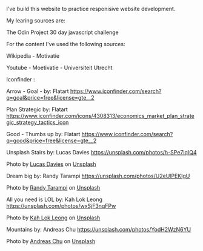 I've build this website to practice responisive website development.

My learing sources are:

The Odin Project
30 day javascript challenge

For the content I've used the following sources:

Wikipedia - Motivatie

Youtube - Moetivatie - Universiteit Utrecht

Iconfinder :

Arrow - Goal - by: Flatart
https://www.iconfinder.com/search?q=goal&price=free&license=gte__2

Plan Strategic
by: Flatart
https://www.iconfinder.com/icons/4308313/economics_market_plan_strategic_strategy_tactics_icon

Good - Thumbs up
by: Flatart
https://www.iconfinder.com/search?q=good&price=free&license=gte__2


Unsplash
Stairs
by: Lucas Davies
https://unsplash.com/photos/h-SPe7lqIQ4

Photo by <a href="https://unsplash.com/@lucas_davies?utm_source=unsplash&utm_medium=referral&utm_content=creditCopyText">Lucas Davies</a> on <a href="https://unsplash.com/s/photos/motivation?utm_source=unsplash&utm_medium=referral&utm_content=creditCopyText">Unsplash</a>
  
Dream big
by: Randy Tarampi
https://unsplash.com/photos/U2eUlPEKIgU

Photo by <a href="https://unsplash.com/@randytarampi?utm_source=unsplash&utm_medium=referral&utm_content=creditCopyText">Randy Tarampi</a> on <a href="https://unsplash.com/s/photos/motivation?utm_source=unsplash&utm_medium=referral&utm_content=creditCopyText">Unsplash</a>

All you need is LOL
by: Kah Lok Leong
https://unsplash.com/photos/wxSjF3nqFPw

Photo by <a href="https://unsplash.com/@loklok?utm_source=unsplash&utm_medium=referral&utm_content=creditCopyText">Kah Lok Leong</a> on <a href="https://unsplash.com/s/photos/motivation?utm_source=unsplash&utm_medium=referral&utm_content=creditCopyText">Unsplash</a>

Mountains
by: Andreas Chu
https://unsplash.com/photos/YodH2WzN6YU

Photo by <a href="https://unsplash.com/@andreaschu?utm_source=unsplash&utm_medium=referral&utm_content=creditCopyText">Andreas Chu</a> on <a href="https://unsplash.com/s/photos/mountains?utm_source=unsplash&utm_medium=referral&utm_content=creditCopyText">Unsplash</a>
  
  
  
